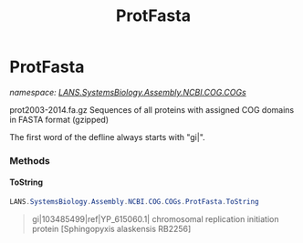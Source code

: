 ﻿---
title: ProtFasta
---

# ProtFasta
_namespace: [LANS.SystemsBiology.Assembly.NCBI.COG.COGs](N-LANS.SystemsBiology.Assembly.NCBI.COG.COGs.html)_

prot2003-2014.fa.gz
 Sequences of all proteins with assigned COG domains in FASTA format
 (gzipped)

 The first word of the defline always starts with "gi|<protein-id>".



### Methods

#### ToString
```csharp
LANS.SystemsBiology.Assembly.NCBI.COG.COGs.ProtFasta.ToString
```
>gi|103485499|ref|YP_615060.1| chromosomal replication initiation protein [Sphingopyxis alaskensis RB2256]


